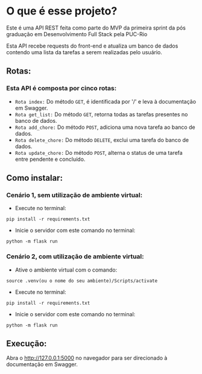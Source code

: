 # O que é esse projeto?

Este é uma API REST feita como parte do MVP da primeira sprint da pós graduação em Desenvolvimento Full Stack pela PUC-Rio

Esta API recebe requests do front-end e atualiza um banco de dados contendo uma lista da tarefas a serem realizadas pelo usuário.


## Rotas:

### Esta API é composta por cinco rotas:

- `Rota index:` Do método `GET`, é identificada por '/' e leva à documentação em Swagger.
- `Rota get_list:` Do método `GET`, retorna todas as tarefas presentes no banco de dados.
- `Rota add_chore:` Do método `POST`, adiciona uma nova tarefa ao banco de dados.
- `Rota delete_chore:` Do método `DELETE`, exclui uma tarefa do banco de dados.
- `Rota update_chore:` Do método `POST`, alterna o status de uma tarefa entre pendente e concluído.

## Como instalar:

### Cenário 1, sem utilização de ambiente virtual:

- Execute no terminal:
```
pip install -r requirements.txt
```

- Inicie o servidor com este comando no terminal:
```
python -m flask run 
```
### Cenário 2, com utilização de ambiente virtual:

- Ative o ambiente virtual com o comando:
```
source .venv(ou o nome do seu ambiente)/Scripts/activate
```

- Execute no terminal:
```
pip install -r requirements.txt
```

- Inicie o servidor com este comando no terminal:
```
python -m flask run 
```

## Execução:

Abra o http://127.0.0.1:5000 no navegador para ser direcionado à documentação em Swagger.

